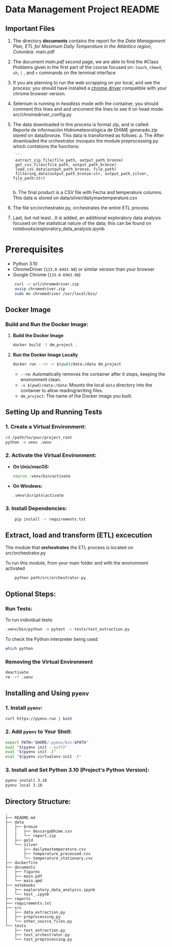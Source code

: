 # Data Management Project README

## Important Files

1. The directory **documents** contains the report for the *Data Management Plan, ETL for Maximum Daily Temperature in the Atlántico region, Colombia*. main.pdf

2. The document *main.pdf* second page, we are able to find the #Class Problems given in the first part of the course focused on: `touch`, `chmod`, `sh`, `|` , and `>` commands on the terminal interface

3. If you are planning to run the web scrapping on yor local, and see the process: you should have installed a [chrome driver](https://developer.chrome.com/docs/chromedriver/downloads?hl=es-419) compatible with your chrome browser version.

4. Selenium is running in *headless* mode with the container, you should comment this lines and and uncoment the lines to see it on head mode: src/chromedriver_config.py

5. The data downloaded in this process is format zip, and is called: Reporte de información Hidrometeorológica de DHIME generado.zip stored on data/bronze. This data is transformed as follows:
    a. The After downloaded the orchestrator invoques the module preprocessing.py which contations the functions: 

        ```
        extract_zip_file(file_path, output_path_bronze)
        get_csv_files(file_path, output_path_bronze)
        load_csv_data(output_path_bronze, file_path)
        filtering_data(output_path_bronze:str, output_path_silver, file_path:str)
        ```
        
    b. The final product is a CSV file with Fecha and temperature columns. This data is stored on data/silver/dailymaxtemperature.csv

6. The file src/orchestrator.py, orchestrates the entire ETL process

7. Last, but not least...It is added, an additional exploratory data analysis focused on the statistical nature of the data; this can be found on notebooks/exploratory_data_analysis.ipynb.


# Prerequisites

- Python 3.10
- ChromeDriver (`133.0.6943.98`) or similar version than your browser
- Google Chrome (`133.0.6943.98`)

```sh
    curl -o url/chromedriver.zip
    unzip chromedriver.zip
    sudo mv chromedriver /usr/local/bin/
```

## Docker Image

### Build and Run the Docker Image:
1. **Build the Docker Image**
    ```sh
    docker build -t dm_project .
    ```

2. **Run the Docker Image Locally**
    ```sh
    docker run --rm -v $(pwd)/data:/data dm_project
    ```
    - `--rm`: Automatically removes the container after it stops, keeping the environment clean.
    - `-v $(pwd)/data:/data`: Mounts the local `data` directory into the container to allow reading/writing files.
    - `dm_project`: The name of the Docker image you built.

## Setting Up and Running Tests

### 1. Create a Virtual Environment:
```sh
cd /path/to/your/project_root
python -m venv .venv
```

### 2. Activate the Virtual Environment:
- **On Unix/macOS:**
    ```sh
    source .venv/bin/activate
    ```
- **On Windows:**
    ```sh
    .venv\Scripts\activate
    ```

### 3. Install Dependencies:
```sh
    pip install -r requirements.txt
```

## Extract, load and transform (ETL) excecution

The module that **orchestrates** the ETL process is located on src/orchestrator.py

To run this module, from your main folder and with the environment activated

```sh
    python path/src/orchestrator.py
```

## Optional Steps:

###  Run Tests:
To run individual tests:
```sh
.venv/bin/python -m pytest -v tests/test_extraction.py
```

To check the Python interpreter being used:
```sh
which python
```

### Removing the Virtual Environment
```sh
deactivate
rm -rf .venv
```

## Installing and Using `pyenv`

### 1. Install `pyenv`:
```sh
curl https://pyenv.run | bash
```

### 2. Add `pyenv` to Your Shell:
```sh
export PATH="$HOME/.pyenv/bin:$PATH"
eval "$(pyenv init --path)"
eval "$(pyenv init -)"
eval "$(pyenv virtualenv-init -)"
```

### 3. Install and Set Python 3.10 (Project's Python Version):
```sh
pyenv install 3.10
pyenv local 3.10
```

## Directory Structure:
```
.
├── README.md
├── data
│   ├── bronze
│   │   ├── descargaDhime.csv
│   │   └── report.zip
│   ├── gold
│   └── silver
│       ├── dailymaxtemperature.csv
│       ├── temperature_processed.csv
│       └── temperature_stationary.csv
├── dockerfile
├── documents
│   ├── figures
│   ├── main.pdf
│   └── main.qmd
├── notebooks
│   ├── exploratory_data_analysis.ipynb
│   └── test_.ipynb
├── reports
├── requirements.txt
├── src
│   ├── data_extraction.py
│   ├── preprocessing.py
│   └── other_source_files.py
└── tests
    ├── test_extraction.py
    ├── test_orchestrator.py
    └── test_preprocessing.py
```
